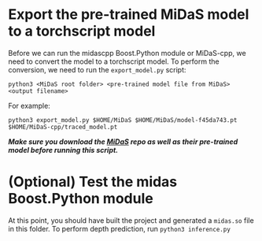 # Export the pre-trained MiDaS model to a torchscript model
Before we can run the midascpp Boost.Python module or MiDaS-cpp, we need to convert the model to a torchscript model. To perform the conversion, we need to run the `export_model.py` script:

```shell
python3 <MiDaS root folder> <pre-trained model file from MiDaS> <output filename>
```

For example:

```shell
python3 export_model.py $HOME/MiDaS $HOME/MiDaS/model-f45da743.pt $HOME/MiDaS-cpp/traced_model.pt
```
***Make sure you download the [MiDaS](https://github.com/intel-isl/MiDaS) repo as well as their pre-trained model before running this script.***

# (Optional) Test the midas Boost.Python module
At this point, you should have built the project and generated a `midas.so` file in this folder. To perform depth prediction, run `python3 inference.py` 

